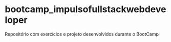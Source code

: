 # bootcamp_impulsofullstackwebdeveloper
Repositório com exercícios e projeto desenvolvidos durante o BootCamp
